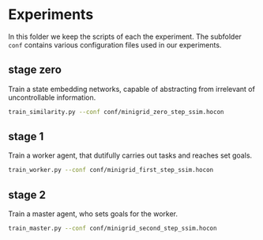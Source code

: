 # Experiments

In this folder we keep the scripts of each the experiment. The subfolder `conf` contains
various configuration files used in our experiments.

## stage zero
Train a state embedding networks, capable of abstracting from irrelevant of uncontrollable
information.

```bash
train_similarity.py --conf conf/minigrid_zero_step_ssim.hocon
```

## stage 1
Train a worker agent, that dutifully carries out tasks and reaches set goals.

```bash
train_worker.py --conf conf/minigrid_first_step_ssim.hocon
```

## stage 2
Train a master agent, who sets goals for the worker.

```bash
train_master.py --conf conf/minigrid_second_step_ssim.hocon
```
